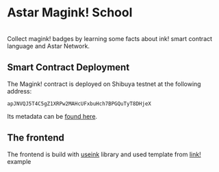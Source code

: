 # Astar Magink! School <br/>
<br clear="both"/>
Collect magink! badges by learning some facts about ink! smart contract language and Astar Network. 

## Smart Contract Deployment

The Magink! contract is deployed on Shibuya testnet at the following address:
```
apJNVQJ5T4C5gZ1XRPw2MAHcUFxbuHch7BPGQuTyT8DHjeX
```
Its metadata can be [found here](./frontend/src/metadata.json). 

## The frontend
The frontend is build with [useink](https://github.com/paritytech/useink) library and used template  from [link!](https://use.ink/examples/dapps)  example
